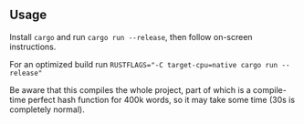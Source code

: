 ## Usage
Install `cargo` and run `cargo run --release`, then follow on-screen instructions.

For an optimized build run `RUSTFLAGS="-C target-cpu=native cargo run --release"`

Be aware that this compiles the whole project, part of which is a compile-time perfect
hash function for 400k words, so it may take some time (30s is completely normal).
